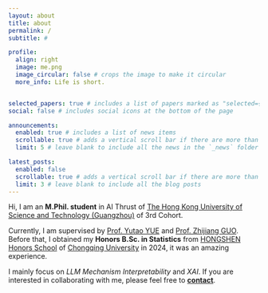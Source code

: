 ```yaml
---
layout: about
title: about
permalink: /
subtitle: #

profile:
  align: right
  image: me.png
  image_circular: false # crops the image to make it circular
  more_info: Life is short. 


selected_papers: true # includes a list of papers marked as "selected={true}"
social: false # includes social icons at the bottom of the page

announcements:
  enabled: true # includes a list of news items
  scrollable: true # adds a vertical scroll bar if there are more than 3 news items
  limit: 5 # leave blank to include all the news in the `_news` folder

latest_posts:
  enabled: false
  scrollable: true # adds a vertical scroll bar if there are more than 3 new posts items
  limit: 3 # leave blank to include all the blog posts
---
```


Hi, I am an **M.Phil. student** in AI Thrust of [The Hong Kong University of Science and Technology (Guangzhou)](https://www.hkust-gz.edu.cn/) of 3rd Cohort.

Currently, I am supervised by [Prof. Yutao YUE](https://ait.hkust-gz.edu.cn/archives/3729) and [Prof. Zhijiang GUO](https://cartus.github.io/). Before that, I obtained my **Honors B.Sc. in Statistics** from [HONGSHEN Honors School](https://hshc.cqu.edu.cn/) of [Chongqing University](https://www.cqu.edu.cn/) in 2024, it was an amazing experience.

I mainly focus on *LLM Mechanism Interpretability* and *XAI*. If you are interested in collaborating with me, please feel free to [**contact**](mailto:jyang729@connect.hkust-gz.edu.cn).
